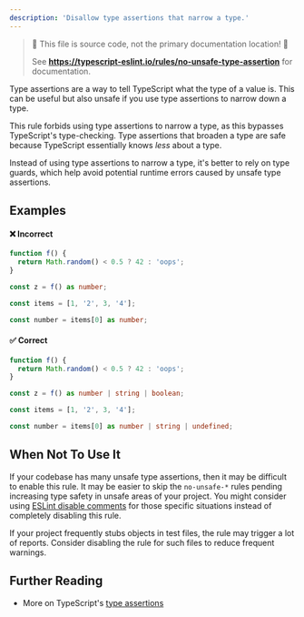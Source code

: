 ```yaml
---
description: 'Disallow type assertions that narrow a type.'
---
```


> 🛑 This file is source code, not the primary documentation location! 🛑
>
> See **https://typescript-eslint.io/rules/no-unsafe-type-assertion** for documentation.

Type assertions are a way to tell TypeScript what the type of a value is. This can be useful but also unsafe if you use type assertions to narrow down a type.

This rule forbids using type assertions to narrow a type, as this bypasses TypeScript's type-checking. Type assertions that broaden a type are safe because TypeScript essentially knows _less_ about a type.

Instead of using type assertions to narrow a type, it's better to rely on type guards, which help avoid potential runtime errors caused by unsafe type assertions.

## Examples

<!--tabs-->

#### ❌ Incorrect

```ts
function f() {
  return Math.random() < 0.5 ? 42 : 'oops';
}

const z = f() as number;

const items = [1, '2', 3, '4'];

const number = items[0] as number;
```

#### ✅ Correct

```ts
function f() {
  return Math.random() < 0.5 ? 42 : 'oops';
}

const z = f() as number | string | boolean;

const items = [1, '2', 3, '4'];

const number = items[0] as number | string | undefined;
```

<!--/tabs-->

## When Not To Use It

If your codebase has many unsafe type assertions, then it may be difficult to enable this rule.
It may be easier to skip the `no-unsafe-*` rules pending increasing type safety in unsafe areas of your project.
You might consider using [ESLint disable comments](https://eslint.org/docs/latest/use/configure/rules#using-configuration-comments-1) for those specific situations instead of completely disabling this rule.

If your project frequently stubs objects in test files, the rule may trigger a lot of reports. Consider disabling the rule for such files to reduce frequent warnings.

## Further Reading

- More on TypeScript's [type assertions](https://www.typescriptlang.org/docs/handbook/2/everyday-types.html#type-assertions)
